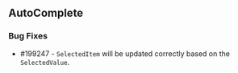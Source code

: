 ## AutoComplete

### Bug Fixes

* \#199247 - `SelectedItem` will be updated correctly based on the `SelectedValue`.